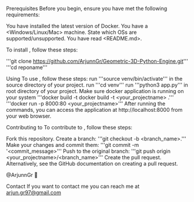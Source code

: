 Prerequisites
Before you begin, ensure you have met the following requirements:

You have installed the latest version of Docker.
You have a <Windows/Linux/Mac> machine. State which OSs are supported/unsupported.
You have read <README.md>.


To install <Geometric-3D-Python-Engine>, follow these steps:

'''git clone https://github.com/ArjunnGr/Geometric-3D-Python-Engine.git'''
'''cd reponame'''


Using <Geometric-3D-Python-Engine>
To use <Geometric-3D-Python-Engine>, follow these steps:
run '''source venv/bin/activate''' in the source directory of your project.
run '''cd venv''' 
run '''python3 app.py''' in root directory of your project.
Make sure docker application is running on your system
'''docker build -t docker build -t <your_projectname> .'''
'''docker run -p 8000:80 <your_projectname>'''
After running the commands, you can access the application at http://localhost:8000 from your web browser.

Contributing to <Geometric-3D-Python-Engine>
To contribute to <Geometric-3D-Python-Engine>, follow these steps:

Fork this repository.
Create a branch: '''git checkout -b <branch_name>.'''
Make your changes and commit them: '''git commit -m '<commit_message>'''
Push to the original branch: '''git push origin <your_projectname>/<branch_name>'''
Create the pull request.
Alternatively, see the GitHub documentation on creating a pull request.


@ArjunnGr 📖

Contact
If you want to contact me you can reach me at arjun.gr97@gmail.com


